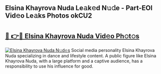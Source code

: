 ## Elsina Khayrova Nuda Le𝚊k𝚎d N𝚞𝚍e - Part-EOl Vid𝚎o Le𝚊ks Photos okCU2

# <h2><a href="http://fbbmme.evod.top/?m=Elsina+Khayrova+Nuda">🔗 👉🔴 Elsina Khayrova Nuda Vid𝚎o Ph𝚘t𝚘s</a></h2>

[![Elsina Khayrova Nuda N𝚞d𝚎s](https://i.imgur.com/8V9OHl7.gif)](http://fbbmme.evod.top/?m=Elsina+Khayrova+Nuda)
Social media personality Elsina Khayrova Nuda specializing in dance and lifestyle content. A public figure like Elsina Khayrova Nuda, with a large platform and a captive audience, has a responsibility to use his influence for good. 
